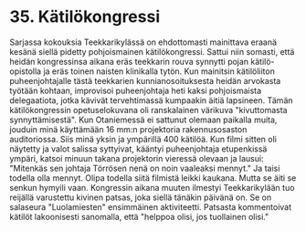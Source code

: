 


    
# 35. Kätilökongressi

Sarjassa kokouksia Teekkarikylässä on ehdottomasti mainittava eraanä kesänä siellä pidetty 
pohjoismainen kätilökongressi. Sattui niin somasti, että heidän kongressinsa aikana eräs teekkarin 
rouva synnytti pojan kätilö-opistolla ja eräs toinen naisten klinikalla tytön. Kun mainitsin kätilöliiton 
puheenjohtajalle tästä teekkarien kunnianosoituksesta heidän arvokasta työtään kohtaan, improvisoi 
puheenjohtaja heti kaksi pohjoismaista delegaatiota, jotka kävivät tervehtimassä kumpaakin äitiä 
lapsineen. Tämän kätilökongressin opetuselokuvana oli ranskalainen värikuva "kivuttomasta 
synnyttämisestä". Kun Otaniemessä ei sattunut olemaan paikalla muita, jouduin minä käyttämään 16 
mm:n projektoria rakennusosaston auditoriossa. Siis minä yksin ja ympärillä 400 kätilöä. Kun filmi 
sitten oli näytetty ja valot salissa syttyivat, kääntyi puheenjohtaja etupenkissä ympäri, katsoi minuun 
takana projektorin vieressä olevaan ja lausui: "Mitenkäs sen johtaja Törrösen nenä on noin vaaleaksi 
mennyt." Ja taisi todella olla mennyt. Olipa todella siitä filmistä leikki kaukana. Mutta se äiti se senkun 
hymyili vaan. Kongressin aikana muuten ilmestyi Teekkarikylään tuo reijällä varustettu kivinen patsas, 
joka siellä tänäkin päivänä on. Se on salaseura "Luolamiesten" ensimmäinen aktiviteetti. Patsasta 
kommentoivat kätilöt lakoonisesti sanomalla, että "helppoa olisi, jos tuollainen olisi."

